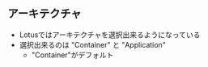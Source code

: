 
## アーキテクチャ

* Lotusではアーキテクチャを選択出来るようになっている
* 選択出来るのは "Container" と "Application"
  * "Container"がデフォルト
